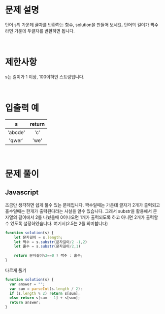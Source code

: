 # 문제 설명

단어 s의 가운데 글자를 반환하는 함수, solution을 만들어 보세요. 단어의 길이가 짝수라면 가운데 두글자를 반환하면 됩니다.


<br />

# 제한사항

s는 길이가 1 이상, 100이하인 스트링입니다.


<br />

# 입출력 예

|    s    | return |
| :-----: | :----: |
| 'abcde' |  'c'   |
| 'qwer'  |  'we'  |


<br />

# 문제 풀이

## Javascript

조금만 생각하면 쉽게 풀수 있는 문제입니다. 짝수일때는 가운데 글자가 2개가 출력되고 홀수일때는 한개가 출력된다라는 사실을 알수 있습니다. 그래서 substr을 활용해서 문자열의 길이에서 2를 나눴을때 0이나오면 1개가 출력되도록 하고 아니면 2개가 출력할수 있도록 설정하였습니다. 여기서(2.5는 2를 의미합니다)
<br />

```js
function solution(s) {
    let 문자길이 = s.length;
    let 짝수 = s.substr(문자길이/2 -1,2)
    let 홀수 = s.substr(문자길이/2,1)
    
    return 문자길이%2==0 ? 짝수 : 홀수;
}
```

다르게 풀기

```js
function solution(s) {
  var answer = "";
  var sum = parseInt(s.length / 2);
  if (s.length % 2) return s[sum];
  else return s[sum - 1] + s[sum];
  return answer;
}
```